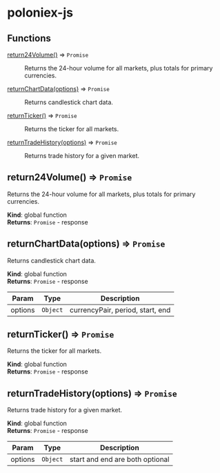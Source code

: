 # poloniex-js

## Functions

<dl>
<dt><a href="#return24Volume">return24Volume()</a> ⇒ <code>Promise</code></dt>
<dd><p>Returns the 24-hour volume for all markets, plus totals for primary currencies.</p>
</dd>
<dt><a href="#returnChartData">returnChartData(options)</a> ⇒ <code>Promise</code></dt>
<dd><p>Returns candlestick chart data.</p>
</dd>
<dt><a href="#returnTicker">returnTicker()</a> ⇒ <code>Promise</code></dt>
<dd><p>Returns the ticker for all markets.</p>
</dd>
<dt><a href="#returnTradeHistory">returnTradeHistory(options)</a> ⇒ <code>Promise</code></dt>
<dd><p>Returns trade history for a given market.</p>
</dd>
</dl>

<a name="return24Volume"></a>

## return24Volume() ⇒ <code>Promise</code>
Returns the 24-hour volume for all markets, plus totals for primary currencies.

**Kind**: global function  
**Returns**: <code>Promise</code> - response  
<a name="returnChartData"></a>

## returnChartData(options) ⇒ <code>Promise</code>
Returns candlestick chart data.

**Kind**: global function  
**Returns**: <code>Promise</code> - response  

| Param | Type | Description |
| --- | --- | --- |
| options | <code>Object</code> | currencyPair, period, start, end |

<a name="returnTicker"></a>

## returnTicker() ⇒ <code>Promise</code>
Returns the ticker for all markets.

**Kind**: global function  
**Returns**: <code>Promise</code> - response  
<a name="returnTradeHistory"></a>

## returnTradeHistory(options) ⇒ <code>Promise</code>
Returns trade history for a given market.

**Kind**: global function  
**Returns**: <code>Promise</code> - response  

| Param | Type | Description |
| --- | --- | --- |
| options | <code>Object</code> | start and end are both optional |

